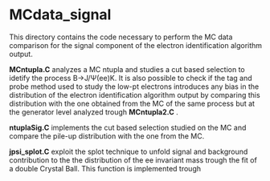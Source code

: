 # MCdata_signal

This directory contains the code necessary to perform the MC data comparison for the signal component of the electron identification algorithm output.

**MCntupla.C** analyzes a MC ntupla and studies a cut based selection to idetify the process B->J/&Psi;(ee)K. It is also possible to check if the tag and probe method used 
to study the low-pt electrons introduces any bias in the distribution of the electron identification algorithm output by comparing this distribution with the one obtained from the MC of the same process but at the generator level analyzed trough **MCntupla2.C** . 

**ntuplaSig.C** implements the cut based selection studied on the MC and  compare the pile-up distribution with the one from the MC.

**jpsi_splot.C** exploit the splot technique to unfold signal and background contribution to the the distribution of the ee invariant mass trough the fit of a double Crystal Ball. This function is implemented trough 
